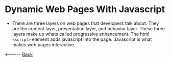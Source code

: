 # Dynamic Web Pages With Javascript
- There are three layers on web pages that developers talk about. They are the content layer, presentation layer, and behavior layer. These three layers make up whats called progressive enhancement. The html ```<script>``` element adds javascript into the page. Javascript is what makes web pages interactive.  

<----- [Back](/)